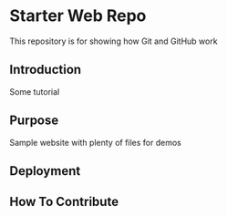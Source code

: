 # Starter Web Repo

This repository is for showing how Git and GitHub work

## Introduction

Some tutorial

## Purpose

Sample website with plenty of files for demos

## Deployment

## How To Contribute